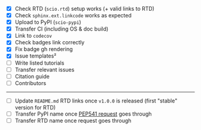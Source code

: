 - [x] Check RTD (`scio.rtd`) setup works (+ valid links to RTD)
- [x] Check `sphinx.ext.linkcode` works as expected
- [x] Upload to PyPI (`scio-pypi`)
- [x] Transfer CI (including OS & doc build)
- [x] Link to `codecov`
- [x] Check badges link correctly
- [x] Fix badge gh rendering
- [x] Issue templates²
- [ ] Write listed tutorials
- [ ] Transfer relevant issues
- [ ] Citation guide
- [ ] Contributors

----

- [ ] Update `README.md` RTD links once `v1.0.0` is released (first "stable" version for RTD)
- [ ] Transfer PyPI name once [PEP541 request](https://github.com/pypi/support/issues/6146) goes through
- [ ] Transfer RTD name once request goes through

